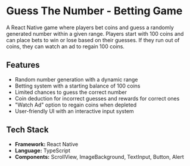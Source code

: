 # Guess The Number - Betting Game  

A React Native game where players bet coins and guess a randomly generated number within a given range. Players start with 100 coins and can place bets to win or lose based on their guesses. If they run out of coins, they can watch an ad to regain 100 coins.

## Features  
- Random number generation with a dynamic range  
- Betting system with a starting balance of 100 coins  
- Limited chances to guess the correct number  
- Coin deduction for incorrect guesses and rewards for correct ones  
- "Watch Ad" option to regain coins when depleted  
- User-friendly UI with an interactive input system  

## Tech Stack  
- **Framework:** React Native  
- **Language:** TypeScript  
- **Components:** ScrollView, ImageBackground, TextInput, Button, Alert  
